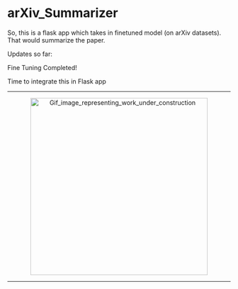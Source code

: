 # arXiv_Summarizer
So, this is a flask app which takes in finetuned model (on arXiv datasets). That would summarize the paper. 

Updates so far: 


Fine Tuning Completed! 

Time to integrate this in Flask app

___

<p align="center">
  <img src="https://i.postimg.cc/GmTqz2bg/Underconstruction-v2-4.gif" alt="Gif_image_representing_work_under_construction" width="400"/>
</p>

---